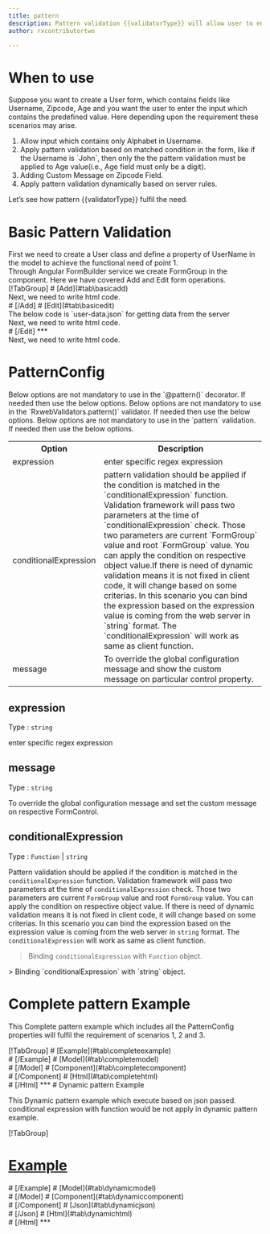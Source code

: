 ```yaml
---
title: pattern 
description: Pattern validation {{validatorType}} will allow user to enter the input which match the predefined pattern value parameter.
author: rxcontributortwo

---
```

# When to use
Suppose you want to create a User form, which contains fields like Username, Zipcode, Age and you want the user to enter the input which contains the predefined value. Here depending upon the requirement these scenarios may arise.
<ol>
<li>Allow input which contains only Alphabet in Username.</li>
<li>Apply pattern validation based on matched condition in the form, like if the Username is `John`, then only the the pattern validation must be applied to Age value(i.e., Age field must only be a digit).</li>
<li>Adding Custom Message on Zipcode Field.</li>
<data-scope scope="['decorator','validator']">
<li>Apply pattern validation dynamically based on server rules.</li>
</data-scope>
</ol>
Let’s see how pattern {{validatorType}} fulfil the need.

# Basic Pattern Validation

<data-scope scope="['decorator','template-driven']">
First we need to create a User class and define a property of UserName in the model to achieve the functional need of point 1.
<div component="app-code" key="pattern-add-model"></div> 
</data-scope>
Through Angular FormBuilder service we create FormGroup in the component.
Here we have covered Add and Edit form operations. 

<data-scope scope="['decorator']">
<div component="app-tabs" key="basic-operations"></div>
[!TabGroup]
# [Add](#tab\basicadd)
<div component="app-code" key="pattern-add-component"></div> 
Next, we need to write html code.
<div component="app-code" key="pattern-add-html"></div> 
<div component="app-example-runner" ref-component="app-pattern-add"></div>
# [/Add]
# [Edit](#tab\basicedit)
<div component="app-code" key="pattern-edit-component"></div> 
The below code is `user-data.json` for getting data from the server
<div component="app-code" key="pattern-edit-json"></div> 
Next, we need to write html code.
<div component="app-code" key="pattern-edit-html"></div> 
<div component="app-example-runner" ref-component="app-pattern-edit"></div>
# [/Edit]
***
</data-scope>

<data-scope scope="['validator','template-driven']">
<div component="app-code" key="pattern-add-component"></div> 
Next, we need to write html code.
<div component="app-code" key="pattern-add-html"></div> 
<div component="app-example-runner" ref-component="app-pattern-add"></div>
</data-scope>

# PatternConfig 
<data-scope scope="['decorator']">
Below options are not mandatory to use in the `@pattern()` decorator. If needed then use the below options.
</data-scope>

<data-scope scope="['validator']">
Below options are not mandatory to use in the `RxwebValidators.pattern()` validator. If needed then use the below options.
</data-scope>

<data-scope scope="['template-driven']">
Below options are not mandatory to use in the `pattern` validation. If needed then use the below options.
</data-scope>

<table class="table table-bordered table-striped">
<tr><th>Option</th><th>Description</th></tr>
<tr><td><a (click)='scrollTo("#expression")' title="expression">expression</a></td><td>enter specific regex expression </td></tr>
<tr><td><a (click)='scrollTo("#conditionalExpression")' title="conditionalExpression">conditionalExpression</a></td><td>pattern validation should be applied if the condition is matched in the `conditionalExpression` function. Validation framework will pass two parameters at the time of `conditionalExpression` check. Those two parameters are current `FormGroup` value and root `FormGroup` value. You can apply the condition on respective object value.If there is need of dynamic validation means it is not fixed in client code, it will change based on some criterias. In this scenario you can bind the expression based on the expression value is coming from the web server in `string` format. The `conditionalExpression` will work as same as client function.</td></tr>
<tr><td><a (click)='scrollTo("#message")' title="message">message</a></td><td>To override the global configuration message and show the custom message on particular control property.</td></tr>
</table>

## expression 
Type :  `string` 

enter specific regex expression

<div component="app-code" key="pattern-expressionExample-model"></div> 
<div component="app-example-runner" ref-component="app-pattern-expression" title="pattern decorators with expression" key="expression"></div>

## message 
Type :  `string` 

To override the global configuration message and set the custom message on respective FormControl.

<div component="app-code" key="pattern-messageExample-model"></div> 
<div component="app-example-runner" ref-component="app-pattern-message" title="pattern decorators with message" key="message"></div>

## conditionalExpression 
Type :  `Function`  |  `string` 

Pattern validation should be applied if the condition is matched in the `conditionalExpression` function. Validation framework will pass two parameters at the time of `conditionalExpression` check. Those two parameters are current `FormGroup` value and root `FormGroup` value. You can apply the condition on respective object value.
If there is need of dynamic validation means it is not fixed in client code, it will change based on some criterias. In this scenario you can bind the expression based on the expression value is coming from the web server in `string` format. The `conditionalExpression` will work as same as client function.

> Binding `conditionalExpression` with `Function` object.
<div component="app-code" key="pattern-conditionalExpressionExampleFunction-model"></div> 
> Binding `conditionalExpression` with `string` object. 
<div component="app-code" key="pattern-conditionalExpressionExampleString-model"></div> 

<div component="app-example-runner" ref-component="app-pattern-conditionalExpression" title="pattern decorators with conditionalExpression" key="conditionalExpression"></div>

# Complete pattern Example

This Complete pattern example which includes all the PatternConfig properties will fulfil the requirement of scenarios 1, 2 and 3.

<div component="app-tabs" key="complete"></div>
[!TabGroup]
# [Example](#tab\completeexample)
<div component="app-example-runner" ref-component="app-pattern-complete"></div>
# [/Example]
<data-scope scope="['decorator','template-driven']">
# [Model](#tab\completemodel)
<div component="app-code" key="pattern-complete-model"></div> 
# [/Model]
</data-scope>
# [Component](#tab\completecomponent)
<div component="app-code" key="pattern-complete-component"></div> 
# [/Component]
# [Html](#tab\completehtml)
<div component="app-code" key="pattern-complete-html"></div> 
# [/Html]
***

<data-scope scope="['decorator','validator']">
# Dynamic pattern Example

This Dynamic pattern example which execute based on json passed. conditional expression with function would be not apply in dynamic pattern example. 

<div component="app-tabs" key="dynamic"></div>

[!TabGroup]
# [Example](#tab\dynamicexample)
<div component="app-example-runner" ref-component="app-pattern-dynamic"></div>
# [/Example]
<data-scope scope="['decorator']">
# [Model](#tab\dynamicmodel)
<div component="app-code" key="pattern-dynamic-model"></div>
# [/Model]
</data-scope>
# [Component](#tab\dynamiccomponent)
<div component="app-code" key="pattern-dynamic-component"></div>
# [/Component]
# [Json](#tab\dynamicjson)
<div component="app-code" key="pattern-dynamic-json"></div>
# [/Json]
# [Html](#tab\dynamichtml)
<div component="app-code" key="pattern-dynamic-html"></div> 
# [/Html]
***
</data-scope>
